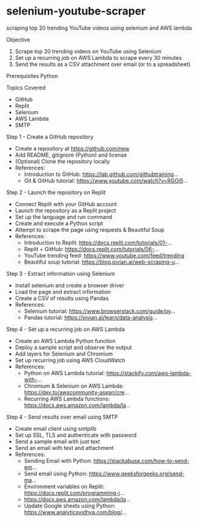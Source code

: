 # selenium-youtube-scraper
scraping top 20 trending YouTube videos using selenium and AWS lambda

Objective
1. Scrape top 20 trending videos on YouTube using Selenium
2. Set up a recurring job on AWS Lambda to scrape every 30 minutes
3. Send the results as a CSV attachment over email (or to a spreadsheet)

Prerequisites
Python

Topics Covered
* GitHub
* Replit
* Selenium
* AWS Lambda
* SMTP

Step 1 - Create a GitHub repository
* Create a repository at https://github.com/new
* Add README, gitignore (Python) and license 
* (Optional) Clone the repository locally
* References:
    * Introduction to GitHub: https://lab.github.com/githubtraining... 
    * Git & GitHub tutorial: https://www.youtube.com/watch?v=RGOj5... 


Step 2 - Launch the repository on Replit
* Connect Replit with your GitHub account
* Launch the repository as a Replit project
* Set up the language and run command
* Create and execute a Python script
* Attempt to scrape the page using requests & Beautiful Soup
* References:
    * Introduction to Replit: https://docs.replit.com/tutorials/01-... 
    * Replit + GitHub: https://docs.replit.com/tutorials/06-... 
    * YouTube trending feed: https://www.youtube.com/feed/trending 
    * Beautiful soup tutorial: https://blog.jovian.ai/web-scraping-u... 


Step 3 - Extract information using Selenium
* Install selenium and create a browser driver
* Load the page and extract information
* Create a CSV of results using Pandas
* References:
    * Selenium tutorial: https://www.browserstack.com/guide/py...
    * Pandas tutorial: https://jovian.ai/learn/data-analysis...


Step 4 - Set up a recurring job on AWS Lambda
* Create an AWS Lambda Python function
* Deploy a sample script and observe the output
* Add layers for Selenium and Chromium
* Set up recurring job using AWS CloudWatch
* References:
    * Python on AWS Lambda tutorial: https://stackify.com/aws-lambda-with-... 
    * Chromium & Selenium on AWS Lambda: https://dev.to/awscommunity-asean/cre...
    * Recurring AWS Lambda functions: https://docs.aws.amazon.com/lambda/la... 

Step 4 - Send results over email using SMTP
* Create email client using smtplib
* Set up SSL, TLS and authenticate with password
* Send a sample email with just text
* Send an email with text and attachment
* References:
    * Sending Email with Python: https://stackabuse.com/how-to-send-em...
    * Send email using Python: https://www.geeksforgeeks.org/send-ma...
    * Environment variables on Replit: https://docs.replit.com/programming-i...
    * https://docs.aws.amazon.com/lambda/la... 
    * Update Google sheets using Python: https://www.analyticsvidhya.com/blog/...

